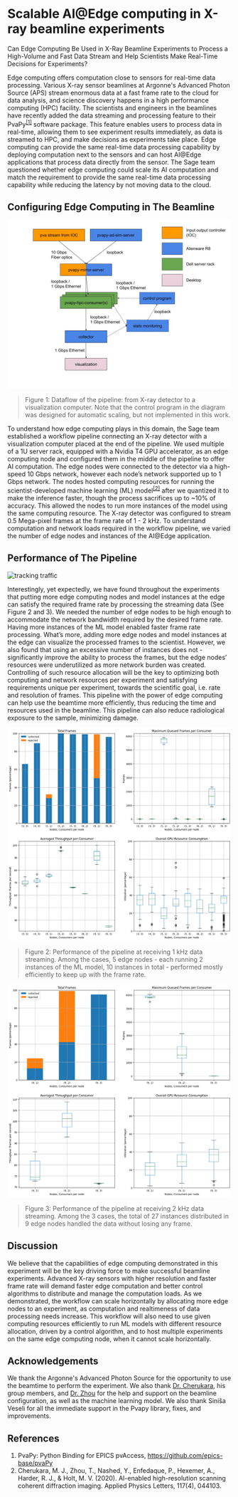 # Scalable AI@Edge computing in X-ray beamline experiments

Can Edge Computing Be Used in X-Ray Beamline Experiments to Process a High-Volume and Fast Data Stream and Help Scientists Make Real-Time Decisions for Experiments?

Edge computing offers computation close to sensors for real-time data processing. Various X-ray sensor beamlines at Argonne's Advanced Photon Source (APS) stream enormous data at a fast frame rate to the cloud for data analysis, and science discovery happens in a high performance computing (HPC) facility. The scientists and engineers in the beamlines have recently added the data streaming and processing feature to their PvaPy<sup>[[1]](#references)</sup> software package. This feature enables users to process data in real-time, allowing them to see experiment results immediately, as data is streamed to HPC, and make decisions as experiments take place. Edge computing can provide the same real-time data processing capability by deploying computation next to the sensors and can host AI@Edge applications that process data directly from the sensor. The Sage team questioned whether edge computing could scale its AI computation and match the requirement to provide the same real-time data processing capability while reducing the latency by not moving data to the cloud.

## Configuring Edge Computing in The Beamline
![Dataflow](imgs/scalable-ci-in-aps-1.jpg)
> Figure 1: Dataflow of the pipeline: from X-ray detector to a visualization computer. Note that the control program in the diagram was designed for automatic scaling, but not implemented in this work.

To understand how edge computing plays in this domain, the Sage team established a workflow pipeline connecting an X-ray detector with a visualization computer placed at the end of the pipeline. We used multiple of a 1U server rack, equipped with a Nvidia T4 GPU accelerator, as an edge computing node and configured them in the middle of the pipeline to offer AI computation. The edge nodes were connected to the detector via a high-speed 10 Gbps network, however each node’s network supported up to 1 Gbps network. The nodes hosted computing resources for running the scientist-developed machine learning (ML) model<sup>[[2]](#references)</sup> after we quantized it to make the inference faster, though the process  sacrifices up to ~10% of accuracy. This allowed the nodes to run more instances of the model using the same computing resource. The X-ray detector was configured to stream 0.5 Mega-pixel frames at the frame rate of 1 - 2 kHz. To understand computation and network loads required in the workflow pipeline, we varied the number of edge nodes and instances of the AI@Edge application.

## Performance of The Pipeline
![tracking traffic](imgs/scalable-ci-in-aps-4.gif)

Interestingly, yet expectedly, we have found throughout the experiments that putting more edge computing nodes and model instances at the edge can satisfy the required frame rate by processing the streaming data (See Figure 2 and 3). We needed the number of edge nodes to be high enough to accommodate the network bandwidth required by the desired frame rate. Having more instances of the ML model enabled faster frame rate processing. What’s more, adding more edge nodes and model instances at the edge can visualize the processed frames to the scientist. However, we also found that using an excessive number of instances does not - significantly improve the ability to process the frames, but the edge nodes’ resources were underutilized as  more network burden was created. Controlling of such resource allocation will be the key to optimizing both computing and network resources per experiment and satisfying requirements unique per experiment, towards the scientific goal, i.e. rate and resolution of frames. This pipeline with the power of edge computing can help use the beamtime more efficiently, thus reducing the time and resources used in the beamline. This pipeline can also reduce radiological exposure to the sample, minimizing damage.

![performance-1khz](imgs/scalable-ci-in-aps-2.png)
> Figure 2: Performance of the pipeline at receiving 1 kHz data streaming. Among the cases, 5 edge nodes - each running 2 instances of the ML model, 10 instances in total - performed mostly efficiently to keep up with the frame rate.

![performance-2khz](imgs/scalable-ci-in-aps-3.png)
> Figure 3: Performance of the pipeline at receiving 2 kHz data streaming. Among the 3 cases, the total of 27 instances distributed in 9 edge nodes handled the data without losing any frame.

## Discussion
We believe that the capabilities of edge computing demonstrated in this experiment will be the key driving force to make successful beamline experiments. Advanced X-ray sensors with higher resolution and faster frame rate will demand faster edge computation and better control algorithms to distribute and manage the computation loads. As we demonstrated, the workflow can scale horizontally by allocating more edge nodes to an experiment, as computation and realtimeness of data processing needs increase. This workflow will also need to use given computing resources efficiently to run ML models with different resource allocation, driven by a control algorithm, and to host multiple experiments on the same edge computing node, when it cannot scale horizontally.

## Acknowledgements

We thank the Argonne's Advanced Photon Source for the opportunity to use the beamtime to perform the experiment. We also thank [Dr. Cherukara](https://www.anl.gov/profile/mathew-joseph-cherukara), his group members, and [Dr. Zhou](https://www.anl.gov/profile/tao-zhou) for the help and support on the beamline configuration, as well as the machine learning model. We also thank Siniša Veseli for all the immediate support in the Pvapy library,  fixes, and improvements.

## References
1. PvaPy: Python Binding for EPICS pvAccess, https://github.com/epics-base/pvaPy
2. Cherukara, M. J., Zhou, T., Nashed, Y., Enfedaque, P., Hexemer, A., Harder, R. J., & Holt, M. V. (2020). AI-enabled high-resolution scanning coherent diffraction imaging. Applied Physics Letters, 117(4), 044103.
